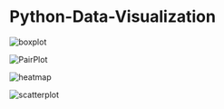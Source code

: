 # Python-Data-Visualization

![boxplot](https://user-images.githubusercontent.com/113489022/210680452-f2853af6-c33e-4773-bd94-d14e0f242d97.png)

![PairPlot](https://user-images.githubusercontent.com/113489022/210680456-76ecf943-8450-4073-a8f2-d48c5857fb49.png)

![heatmap](https://user-images.githubusercontent.com/113489022/210680461-a1e38c1f-4134-4a53-928b-a03e25163638.png)

![scatterplot](https://user-images.githubusercontent.com/113489022/210680466-aa065f93-1bed-4e42-95a6-d71c000a37b3.png)
